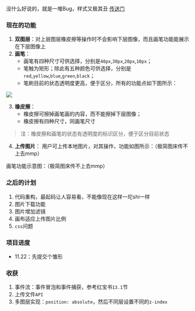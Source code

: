没什么好说的，就是一堆Bug，样式又极其丑 [传送门](http://qm36mmz.xyz/Simple-Canvas)

### 现在的功能
1. **双图层**：对上层图层橡皮擦等操作时不会影响下层图像，而且画笔功能能展示在下层图像上
2. **画笔**：
	* 画笔有四种尺寸可供选择，分别是`40px`,`30px`,`20px`,`10px`；
	* 笔触为矩形；除此有五种颜色可供选择，分别是`red`,`yellow`,`blue`,`green`,`black`；
	* 笔刷目前的状态透明度更高，便于区分，所有的功能点如下图所示：

![](https://ws1.sinaimg.cn/large/006XqmrNly1fxh3kgjuhbj30rq088gm3.jpg)

3. **橡皮擦**：
	* 橡皮擦可擦掉画笔画的内容，而不能擦掉下层图像；
	* 橡皮擦有四种尺寸，同画笔尺寸

> 注：橡皮擦和画笔的状态有透明度的标识区分，便于区分目前状态

4. **上传图片**： 用户可上传本地图片，对其操作，功能如图所示：（极简图床传不上去mmp）


画笔功能示意图：（极简图床传不上去mmp）

### 之后的计划

1. 代码重构，最起码让人容易看，不能像现在这样一坨shi一样
2. 图片下载功能
3. 图片增加滤镜
4. 画布适应上传图片比例
5. `css`问题

### 项目进度
* 11.22：先提交个雏形

### 收获
1. 事件流：事件冒泡和事件捕获，参考红宝书`13.1`节
2. 上传文件`API`
3. 多图层实现：`position: absolute`，然后不同层设置不同的`z-index`